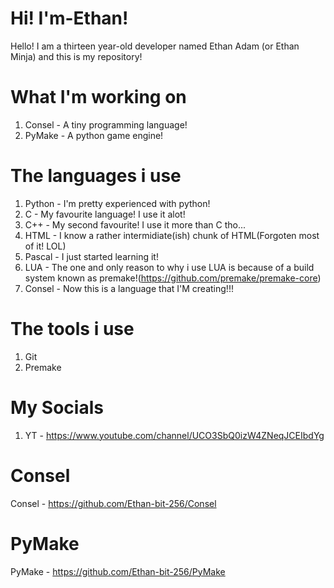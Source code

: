 # Hi! I'm-Ethan! 
Hello! I am a thirteen year-old developer named Ethan Adam (or Ethan Minja) and this is my repository!

# What I'm working on
1. Consel - A tiny programming language!
2. PyMake - A python game engine!

# The languages i use
1. Python - I'm pretty experienced with python!
2. C - My favourite language! I use it alot!
3. C++ - My second favourite! I use it more than C tho...
4. HTML - I know a rather intermidiate(ish) chunk of HTML(Forgoten most of it! LOL)
5. Pascal - I just started learning it!
6. LUA - The one and only reason to why i use LUA is because of a build system known as premake!(https://github.com/premake/premake-core)
7. Consel - Now this is a language that I'M creating!!!


# The tools i use
1. Git
2. Premake

# My Socials
1. YT - https://www.youtube.com/channel/UCO3SbQ0izW4ZNeqJCEIbdYg

# Consel
Consel - https://github.com/Ethan-bit-256/Consel

# PyMake
PyMake - https://github.com/Ethan-bit-256/PyMake
